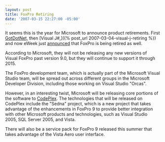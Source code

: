 ```yaml
---
layout: post
title: FoxPro Retiring
date: '2007-03-15 22:27:00 -05:00'
---
```


It seems this is the year for Microsoft to announce product retirements. First [GotDotNet,](/2007/2007-02-28-gotdotnet-shutting-down) then [Visual J#,]({% post_url 2007-03-04-visual-j-retiring %}) and now eWeek just [announced](http://www.eweek.com/article2/0,1895,2103695,00.asp?kc=EWPRDEMNL031407EOAD) that FoxPro is being retired as well.

According to Microsoft, they will not be releasing any new versions of Visual FoxPro past version 9.0, but they will continue to support it through 2015.

The FoxPro development team, which is actually part of the Microsoft Visual Studio team, will be spread out across different groups in the Microsoft Developer Division, including those working on Visual Studio "Orcas".

However, in an interesting twist, Microsoft will be releasing core portions of the software to [CodePlex](http://www.codeplex.com/). The technologies that will be released on CodePlex include the "Sedna" project, which is a new project that takes advantage of the enhancements in FoxPro 9 to provide better integration with other Microsoft products and technologies, such as Visual Studio 2005, SQL Server 2005, and Vista.

There will also be a service pack for FoxPro 9 released this summer that takes advantage of the Vista Aero user interface.
